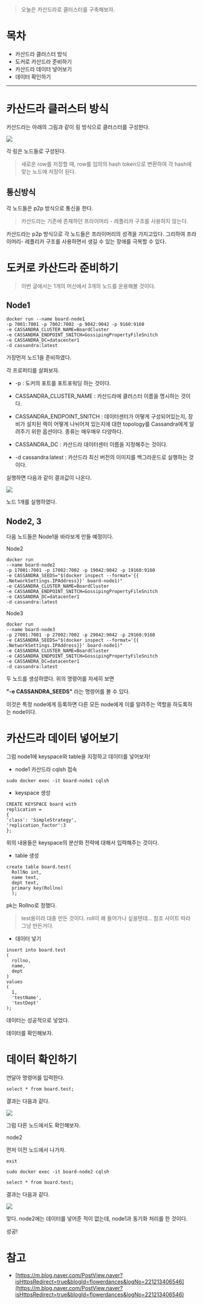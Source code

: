 > 오늘은 카산드라로 클러스터를 구축해보자.

# 목차

* 카산드라 클러스터 방식
* 도커로 카산드라 준비하기
* 카산드라 데이터 넣어보기
* 데이터 확인하기

---

# 카산드라 클러스터 방식

카산드라는 아래의 그림과 같이 링 방식으로 클러스터를 구성한다.

![](https://velog.velcdn.com/images/jkijki12/post/4557ab21-687a-4881-9807-3a6fe4fe12a6/image.png)

각 링은 노드들로 구성된다.

> 새로운 row를 저장할 때, row를 임의의 hash token으로 변환하여 각 hash에 맞는 노드에 저장이 된다.

## 통신방식

각 노드들은 p2p 방식으로 통신을 한다.

> 카산드라는 기존에 존재하던 프라이머리 - 레플리카 구조를 사용하지 않는다.

카산드라는 p2p 방식으로 각 노드들은 프라이머리의 성격을 가지고있다. 그리하여 프라이머리- 레플리카 구조를 사용하면서 생길 수 있는 장애를 극복할 수 있다.

# 도커로 카산드라 준비하기

> 이번 글에서는 1개의 머신에서 3개의 노드를 운용해볼 것이다.

## Node1

```shell
docker run --name board-node1 
-p 7001:7001 -p 7002:7002 -p 9042:9042 -p 9160:9160 
-e CASSANDRA_CLUSTER_NAME=BoardCluster 
-e CASSANDRA_ENDPOINT_SNITCH=GossipingPropertyFileSnitch 
-e CASSANDRA_DC=datacenter1 
-d cassandra:latest
```

가장먼저 노드1을 준비하였다.

각 프로퍼티를 살펴보자.

* -p : 도커의 포트를 포트포워딩 하는 것이다.

* CASSANDRA_CLUSTER_NAME : 카산드라에 클러스터 이름을 명시하는 것이다.

* CASSANDRA_ENDPOINT_SNITCH : 데이터센터가 어떻게 구성되어있는지, 장비가 설치된 렉이 어떻게 나뉘어져 있는지에 대한 topology를 Cassandra에게 알려주기 위한 옵션이다. 종류는 매우매우 다양하다.

* CASSANDRA_DC : 카산드라 데이터센터 이름을 지정해주는 것이다.

* -d cassandra:latest : 카산드라 최신 버전의 이미지를 백그라운드로 실행하는 것이다.

실행하면 다음과 같이 결과값이 나온다.

![](https://velog.velcdn.com/images/jkijki12/post/b2737867-785a-4908-a355-c1ec8e2bfa4a/image.png)

노드 1개를 실행하였다.

## Node2, 3

다음 노드들은 Node1을 바라보게 만들 예정이다.

Node2

```shell
docker run 
--name board-node2 
-p 17001:7001 -p 17002:7002 -p 19042:9042 -p 19160:9160 
-e CASSANDRA_SEEDS="$(docker inspect --format='{{ .NetworkSettings.IPAddress}}' board-node1)" 
-e CASSANDRA_CLUSTER_NAME=BoardCluster
-e CASSANDRA_ENDPOINT_SNITCH=GossipingPropertyFileSnitch 
-e CASSANDRA_DC=datacenter1 
-d cassandra:latest
```

Node3
```shell
docker run 
--name board-node3 
-p 27001:7001 -p 27002:7002 -p 29042:9042 -p 29160:9160 
-e CASSANDRA_SEEDS="$(docker inspect --format='{{ .NetworkSettings.IPAddress}}' board-node1)" 
-e CASSANDRA_CLUSTER_NAME=BoardCluster 
-e CASSANDRA_ENDPOINT_SNITCH=GossipingPropertyFileSnitch 
-e CASSANDRA_DC=datacenter1 
-d cassandra:latest
```

두 노드를 생성하였다.
위의 명령어를 자세히 보면

**"-e CASSANDRA_SEEDS"** 라는 명령어를 볼 수 있다.

이것은 특정 node에게 등록하면 다른 모든 node에게 이를 알려주는 역할을 하도록하는 node이다.

# 카산드라 데이터 넣어보기

그럼 node1에 keyspace와 table을 지정하고 데이터를 넣어보자!

* node1 카산드라 cqlsh 접속

```shell
sudo docker exec -it board-node1 cqlsh
```

* keyspace 생성

```shell
CREATE KEYSPACE board with 
replication = 
{
'class': 'SimpleStrategy',
'replication_factor':3
};
```

위의 내용들은 keyspace의 분산화 전략에 대해서 입력해주는 것이다.

* table 생성

```shell
create table board.test(
  RollNo int,
  name text,
  dept text,
  primary key(Rollno)
  );
```

pk는 Rollno로 정했다.

> test용이라 대충 만든 것이다. roll이 왜 들어가나 싶을텐데... 참조 사이트 따라 그냥 만든거다.

* 데이터 넣기

```shell
insert into board.test
(
  rollno,
  name,
  dept
)
values
(
  1,
  'testName',
  'testDept'
);
```

데이터는 성공적으로 넣었다.

데이터를 확인해보자.

# 데이터 확인하기

연달아 명령어를 입력한다.

```shell
select * from board.test;
```

결과는 다음과 같다.

![](https://velog.velcdn.com/images/jkijki12/post/04e0fe74-2eb7-4422-a64b-809ce759ecf1/image.png)


그럼 다른 노드에서도 확인해보자.

node2

먼저 이전 노드에서 나가자.

```shell
exit
```

```shell
sudo docker exec -it board-node2 cqlsh
```

```shell
select * from board.test;
```

결과는 다음과 같다.

![](https://velog.velcdn.com/images/jkijki12/post/0475d1c0-0a3b-4faa-9685-58d1371a4bad/image.png)

맞다. node2에는 데이터를 넣어준 적이 없는데, node1과 동기화 처리를 한 것이다.

성공!

# 참고

* [https://m.blog.naver.com/PostView.naver?isHttpsRedirect=true&blogId=flowerdances&logNo=221213406546](https://m.blog.naver.com/PostView.naver?isHttpsRedirect=true&blogId=flowerdances&logNo=221213406546)


